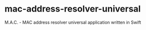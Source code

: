 mac-address-resolver-universal
==============================

M.A.C. - MAC address resolver universal application written in Swift
